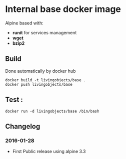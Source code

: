 # Internal base docker image
Alpine based with: 
 * **runit** for services management
 * **wget**
 * **bzip2** 

## Build

Done automatically by docker hub

    docker build -t livingobjects/base .
    docker push livingobjects/base


## Test : 

    docker run -d livingobjects/base /bin/bash

## Changelog

### 2016-01-28
 * First Public release using alpine 3.3